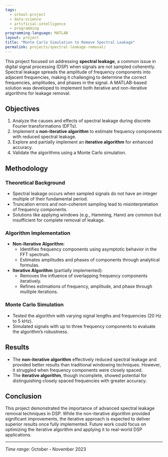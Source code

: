 ```yaml
---
tags:
  - school-project
  - data-science
  - artificial-intelligence
  - programming
programming-language: MATLAB
layout: project
title: "Monte Carlo Simulation to Remove Spectral Leakage"
permalink: projects/spectral-leakage-removal/
---
```



This project focused on addressing **spectral leakage**, a common issue in digital signal processing (DSP) when signals are not sampled coherently. Spectral leakage spreads the amplitude of frequency components into adjacent frequencies, making it challenging to determine the correct frequencies, amplitudes, and phases in the signal. A MATLAB-based solution was developed to implement both iterative and non-iterative algorithms for leakage removal.

## Objectives

1. Analyze the causes and effects of spectral leakage during discrete Fourier transformations (DFTs).
2. Implement a **non-iterative algorithm** to estimate frequency components with reduced spectral leakage.
3. Explore and partially implement an **iterative algorithm** for enhanced accuracy.
4. Validate the algorithms using a Monte Carlo simulation.

## Methodology

### Theoretical Background
- Spectral leakage occurs when sampled signals do not have an integer multiple of their fundamental period.
- Truncation errors and non-coherent sampling lead to misinterpretation of frequency components.
- Solutions like applying windows (e.g., Hamming, Hann) are common but insufficient for complete removal of leakage.

### Algorithm Implementation
- **Non-Iterative Algorithm**:
  - Identifies frequency components using asymptotic behavior in the FFT spectrum.
  - Estimates amplitudes and phases of components through analytical formulas.
- **Iterative Algorithm** (partially implemented):
  - Removes the influence of overlapping frequency components iteratively.
  - Refines estimations of frequency, amplitude, and phase through multiple iterations.

### Monte Carlo Simulation
- Tested the algorithm with varying signal lengths and frequencies (20 Hz to 5 kHz).
- Simulated signals with up to three frequency components to evaluate the algorithm’s robustness.

## Results

- The **non-iterative algorithm** effectively reduced spectral leakage and provided better results than traditional windowing techniques. However, it struggled when frequency components were closely spaced.
- The **iterative algorithm**, though incomplete, showed potential for distinguishing closely spaced frequencies with greater accuracy.

## Conclusion

This project demonstrated the importance of advanced spectral leakage removal techniques in DSP. While the non-iterative algorithm provided significant improvements, the iterative approach is expected to deliver superior results once fully implemented. Future work could focus on optimizing the iterative algorithm and applying it to real-world DSP applications.

---

*Time range*: October - November 2023  
